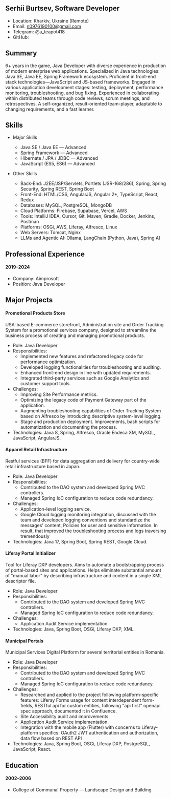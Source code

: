 ## Serhii Burtsev, Software Developer

- Location: Kharkiv, Ukraine (Remote)
- Email: n0976190100@gmail.com
- Telegram: @a_teapot418
- GitHub:

## Summary

6+ years in the game, Java Developer with diverse experience in production of modern enterprise web applications. Specialized in Java technologies: Java SE, Java EE, Spring Framework ecosystem. Proficient in front-end stack technologies—JavaScript and JS-based frameworks. Engaged in various application development stages: testing, deployment, performance monitoring, troubleshooting, and bug fixing. Experienced in collaborating within distributed teams through code reviews, scrum meetings, and retrospectives. A self-organized, result-oriented team-player, adaptable to changing requirements, and a fast learner.


## Skills

- Major Skills
    - Java SE / Java EE — Advanced
    - Spring Framework — Advanced
    - Hibernate / JPA / JDBC — Advanced
    - JavaScript (ES5, ES6) — Advanced


- Other Skills
    - Back-End: J2EE/JSP/Servlets, Portlets (JSR-168/286), Spring, Spring Security, Spring REST, Spring Boot
    - Front-End: HTML/CSS, AngularJS, Angular 2+, TypeScript, React, Redux
    - Databases: MySQL, PostgreSQL, MongoDB
    - Cloud Platforms: Firebase, Supabase, Vercel, AWS
    - Tools: IntelliJ IDEA, Cursor, Git, Maven, Gradle, Docker, Jenkins, Postman
    - Platforms: OSGi, AWS, Liferay, Alfresco, Linux
    - Web Servers: Tomcat, Nginx
    - LLMs and Agentic AI: Ollama, LangChain (Python, Java), Spring AI



## Professional Experience

#### 2019–2024

- Company: Aimprosoft
- Position: Java Developer



## Major Projects

#### Promotional Products Store

USA-based E-commerce storefront, Administration site and Order Tracking System for a promotional services company, designed to streamline the business process of creating and managing promotional products.

- Role: Java Developer
- Responsibilities:
    - Implemented new features and refactored legacy code for performance optimization.
    - Developed logging functionalities for troubleshooting and auditing.
    - Enhanced front-end design in line with updated requirements.
    - Integrated third-party services such as Google Analytics and customer support tools.
- Challenges:
    - Improving Site Performance metrics.
    - Optimizing the legacy code of Payment Gateway part of the application.
    - Augmenting troubleshooting capabilities of Order Tracking System based on Alfresco by introducing descriptive system-level logging.
    - Stage and production deployment. Improvements, bash scripts for automatization and documenting the process.
- Technologies: Java 8, Spring, Alfresco, Oracle Endeca XM, MySQL, JavaScript, AngularJS.

#### Apparel Retail Infrastructure

Restful services (BFF) for data aggregation and delivery for country-wide retail infrastructure based in Japan.

- Role: Java Developer
- Responsibilities:
    - Contributed to the DAO system and developed Spring MVC controllers.
    - Managed Spring IoC configuration to reduce code redundancy.
- Challenges:
    - Application-level logging service.
    - Google Cloud logging monitoring integration, discussed with the team and developed logging conventions and standardize the messages' content, Policies for user and sensitive information. In result, that improved the troubleshooting process and logs traversing tremendously
- Technologies: Java 17, Spring Boot, Spring REST, Google Cloud.

#### Liferay Portal Initializer

Tool for Liferay DXP developers. Aims to automate a bootstrapping process of portal-based sites and applications. Helps eliminate substantial amount of "manual labor" by describing infrastructure and content in a single XML descriptor file.

- Role: Java Developer
- Responsibilities:
    - Contributed to the DAO system and developed Spring MVC controllers.
    - Managed Spring IoC configuration to reduce code redundancy.
- Challenges:
    - Application Audit Service implementation.
- Technologies: Java, Spring Boot, OSGi, Liferay DXP, XML.

#### Municipal Portals

Municipal Services Digital Platform for several territorial entities in Romania.

- Role: Java Developer
- Responsibilities:
    - Contributed to the DAO system and developed Spring MVC controllers.
    - Managed Spring IoC configuration to reduce code redundancy.
- Challenges:
    - Researched and applied to the project following platform-specific features: Liferay Forms usage for content interdependent form-fields, RESTful api for custom entities, following "api first" openapi spec approach, documented it in Confluence.
    - Site Accessibility audit and improvements.
    - Application Audit Service implementation.
    - Integration with the mobile app (Flutter) with concerns to Liferay-platform specifics: OAuth2 JWT authentication and authorization, data flow based on REST API
- Technologies: Java, Spring Boot, OSGi, Liferay DXP, PostgreSQL, JavaScript, React.



## Education

#### 2002–2006

- College of Communal Property — Landscape Design and Building